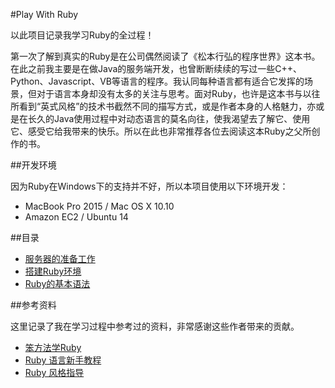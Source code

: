 #Play With Ruby

以此项目记录我学习Ruby的全过程！

第一次了解到真实的Ruby是在公司偶然阅读了《松本行弘的程序世界》这本书。在此之前我主要是在做Java的服务端开发，也曾断断续续的写过一些C++、Python、Javascript、VB等语言的程序。我认同每种语言都有适合它发挥的场景，但对于语言本身却没有太多的关注与思考。面对Ruby，也许是这本书与以往所看到“英式风格”的技术书截然不同的描写方式，或是作者本身的人格魅力，亦或是在长久的Java使用过程中对动态语言的莫名向往，使我渴望去了解它、使用它、感受它给我带来的快乐。所以在此也非常推荐各位去阅读这本Ruby之父所创作的书。

##开发环境

因为Ruby在Windows下的支持并不好，所以本项目使用以下环境开发：

 - MacBook Pro 2015 / Mac OS X 10.10
 - Amazon EC2 / Ubuntu 14


##目录

 - [服务器的准备工作][2]
 - [搭建Ruby环境][2]
 - [Ruby的基本语法][3]

##参考资料

这里记录了我在学习过程中参考过的资料，非常感谢这些作者带来的贡献。

 - [笨方法学Ruby][ref1]
 - [Ruby 语言新手教程][ref2]
 - [Ruby 风格指导][ref3]


[1]: /articles/preparatory.md
[2]: /articles/install.md
[3]: /articles/grammar.md

[ref1]: http://lrthw.github.io/
[ref2]: http://saito.im/slide/ruby-new.html
[ref3]: https://ruby-china.org/wiki/coding-style
